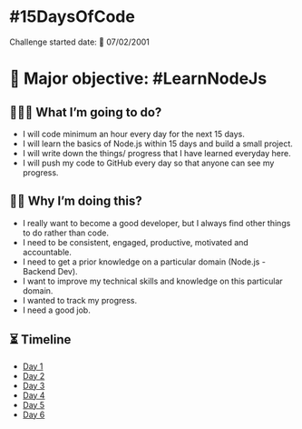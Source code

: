 # #15DaysOfCode

Challenge started date: 📅 07/02/2001  

# 🎯 Major objective: #LearnNodeJs

## 💁🏻‍♂️ What I’m going to do?

- I will code minimum an hour every day for the next 15 days.
- I will learn the basics of Node.js within 15 days and build a small project.
- I will write down the things/ progress that I have learned everyday here.
- I will push my code to GitHub every day so that anyone can see my progress.

## 💪🏻 Why I’m doing this?

- I really want to become a good developer, but I always find other things to do rather than code.
- I need to be consistent, engaged, productive, motivated and accountable.
- I need to get a prior knowledge on a particular domain (Node.js - Backend Dev).
- I want to improve my technical skills and knowledge on this particular domain.
- I wanted to track my progress.
- I need a good job.

## ⏳ Timeline

- <a href="./day1/day1_log.md">Day 1</a>
- <a href="./day2/day2_log.md">Day 2</a>
- <a href="./day3/day3_log.md">Day 3</a>
- <a href="./day4/day4_log.md">Day 4</a>
- <a href="./day5/day5_log.md">Day 5</a>
- <a href="./day6/day6_log.md">Day 6</a>